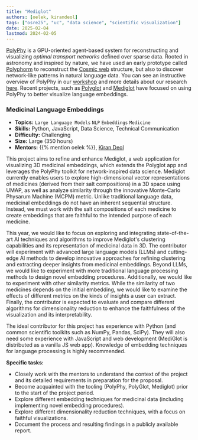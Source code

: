 ```yaml
---
title: "Mediglot"
authors: [oelek, kirandeol]
tags: ["osre25", "uc", "data science", "scientific visualization"]
date: 2025-02-04
lastmod: 2024-02-05
---
```


[PolyPhy](https://github.com/PolyPhyHub/PolyPhy) is a GPU-oriented agent-based system for reconstructing and visualizing *optimal transport networks* defined over sparse data. Rooted in astronomy and inspired by nature, we have used an early prototype called [Polyphorm](https://github.com/CreativeCodingLab/Polyphorm) to reconstruct the [Cosmic web](https://youtu.be/5ILwq5OFuwY) structure, but also to discover network-like patterns in natural language data. You can see an instructive overview of PolyPhy in our [workshop](https://elek.pub/workshop_cross2022.html) and more details about our research [here](https://elek.pub/projects/Rhizome-Cosmology). Recent projects, such as [Polyglot](https://github.com/PolyPhyHub/PolyGlot) and [Mediglot](https://github.com/Ayush-Sharma410/MediGlot) have focused on using PolyPhy to better visualize language embeddings.

### Medicinal Language Embeddings

- **Topics:** `Large Language Models` `NLP` `Embeddings` `Medicine`
- **Skills:** Python, JavaScript, Data Science, Technical Communication
- **Difficulty:** Challenging
- **Size:** Large (350 hours)
- **Mentors:** {{% mention oelek %}}, [Kiran Deol](mailto:kdeol@ualberta.ca)

This project aims to refine and enhance Mediglot, a web application for visualizing 3D medicinal embeddings, which extends the Polyglot app and leverages the PolyPhy toolkit for network-inspired data science. Mediglot currently enables users to explore high-dimensional vector representations of medicines (derived from their salt compositions) in a 3D space using UMAP, as well as analyze similarity through the innovative Monte-Carlo Physarum Machine (MCPM) metric. Unlike traditional language data, medicinal embeddings do not have an inherent sequential structure. Instead, we must work with the salt compositions of each medicine to create embeddings that are faithful to the intended purpose of each medicine. 

This year, we would like to focus on exploring and integrating state-of-the-art AI techniques and algorithms to improve Mediglot's clustering capabilities and its representation of medicinal data in 3D. The contributor will experiment with advanced large language models (LLMs) and cutting-edge AI methods to develop innovative approaches for refining clustering and extracting deeper insights from medicinal embeddings. Beyond LLMs, we would like to experiment with more traditional language processing methods to design novel embedding procedures. Additionally, we would like to experiment with other similarity metrics. While the similarity of two medicines depends on the initial embedding, we would like to examine the effects of different metrics on the kinds of insights a user can extract. Finally, the contributor is expected to evaluate and compare different algorithms for dimensionality reduction to enhance the faithfulness of the visualization and its interpretability.

The ideal contributor for this project has experience with Python (and common scientific toolkits such as NumPy, Pandas, SciPy). They will also need some experience with JavaScript and web development (MediGlot is distributed as a vanilla JS web app). Knowledge of embedding techniques for language processing is highly recommended.

**Specific tasks:**
- Closely work with the mentors to understand the context of the project and its detailed requirements in preparation for the proposal.
- Become acquainted with the tooling (PolyPhy, PolyGlot, Mediglot) prior to the start of the project period.
- Explore different embedding techniques for medicinal data (including implementing novel embedding procedures).
- Explore different dimensionality reduction techniques, with a focus on faithful visualizations.
- Document the process and resulting findings in a publicly available report.
